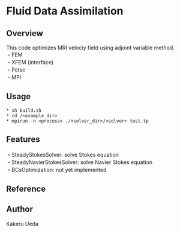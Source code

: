 # Fluid Data Assimilation
## Overview
This code optimizes MRI velociy field using adjoint variable method. <br>
・FEM <br>
・XFEM (interface) <br>
・Petsc <br>
・MPI
## Usage
    * sh build.sh
    * cd /<example_dir>
    * mpirun -n <process> ./<solver_dir>/<solver> test.tp
## Features
・SteadyStokesSolver: solve Stokes equation <br>
・SteadyNavierStokesSolver: solve Navier Stokes equation <br>
・BCsOptimization: not yet implemented <br>
## Reference
## Author
Kakeru Ueda
 
